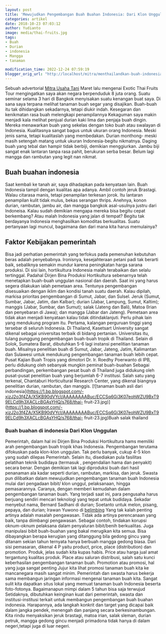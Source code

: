 ```yaml
---
layout: post
title: 'Mewujudkan Pengembangan Buah Buahan Indonesia: Dari Klon Unggulan hingga Promosi Internasional'
categories: artikel
date: 2018-10-23 07:03:12
author: Yudianto
image: media/thai-fruits.jpg
tags:
- Buah
- Durian
- indonesia
- Mangga
- tanaman

modification_time: 2022-12-24 07:59:19
blogger_orig_url: "http://localhost/mitra/menthailandkan-buah-indonesia.html"
---
```


Sebuah advertorial [Mitra Usaha Tani](http://127.0.0.1/mitra) Maret lalu
mengenai Exotic Thai Fruits Tour mengingatkan saya akan negara berpenduduk 8
juta orang. Suatu seminar selama 3 hari di Bangkok menyisakan suatu kenangan
buat saya. Di sana saya terpana melihat tanaman buah segar yang disajikan.
Buah-buah itu tak dihidangkan sekadarnya, tetapi diukir indah. Kesegaran dan
kenikmatan rasa buah melengkapi penampilannya Kekaguman saya makin menjadi
kala melihat penjual durian kaki lima dan penjaja buah dingin. Mereka
menawarkan buah yang sekelas dengan toko buah atau swalayan di Indonesia.
Kualitasnya sangat bagus untuk ukuran orang Indonesia. Meski jenis sama,
tetapi kualitaslah yang membedakan. Durian monthong- meski masih setengah
matang untuk ukuran Indonesia-begitu nikmatnya. Daging buah yang tebal dan
hampir tidak berbiji, demikian menggiurkan. Jambu biji sangat enak lantaran
tanpa rasa pahit, berukuran serba besar. Belum lagi mangga dan rambutan yang
legit nan nikmat.

## Buah buahan indonesia

Saat kembali ke tanah air, saya dihadapkan pada kenyataan lain. Buah Indonesia
tampil dengan kualitas apa adanya. Ambil contoh jeruk Brastagi. Walau citarasa
manis, tetapi penampilan terkesan jorok. Itu lantaran penampilan kulit tidak
mulus, bekas serangan thrips. Anehnya, konon durian, rambutan, jambu air, dan
mangga bangkok asal-usulnya justru dari Indoneisa. Kalau sudah demikian
mengapa mereka bisa begitu cepat berkembang? Atau malah Indonesia yang jalan
di tempat? Begitu tak berdayanya Indonesia menghasilkan komoditas berkualitas.
Suatu pertanyaan lagi muncul, bagaimana dan dari mana kita harus memulainya?

## Faktor Kebijakan pemerintah

Bisa jadi perhatian pemerintah yang terfokus pada pemenuhan kebutuhan beras
adalah penyebabnya. Ironisnya, kesejahteraan petani padi tak berarti baik,
sebaliknya semakin mundur karena peningkatan harga sarana produksi. Di sisi
lain, hortikultura Indonesia malah terabaikan dan selalu tertinggal. Padahal
Dirjen Bina Produksi Hortikultura sebenarnya telah menetapkan buah-buah
unggulan nasional dan daerah. Saat ini yang harus segera dilakukan ialah
pemetaan area. Tentunya pengembangan disesuaikan dengan iklim dan kondisi
tanah suatu daerah. Kalau dipilah, markisa prioritas pengembangan di Sumut,
Jabar, dan Sulsel. Jeruk (Sumut, Sumbar, Jabar, Jatim, dan Kalbar); durian
(Jabar, Lampung, Sumut, Kaltim); manggis (Jabar, Sumbar, dan Sumut); salak
(Jateng dan Bali), Matoa (Irian dan penyebaran di Jawa); dan mangga (Jabar dan
Jateng). Pemetaan area tidak akan menjadi kenyataan kalau tidak
ditindaklanjuti. Perlu pihak lain yang mendukung program itu. Pertama,
kalangan perguruan tinggi yang tersebar di seluruh Indonesia. Di Thailand,
Kasetsart University sangat dikenal sebagai universitas terbaik di bidang
pertanian. Universitas itu, tulang punggung pengembangan buah-buah tropik di
Thailand. Selain di Solok, Sumatera Barat, dibutuhkan 5-6 lagi instansi
penelitian tanaman buah. Misalnya penelitian buah di Sumut, Jabar, Jateng,
Jatim, Kalimantan dan Sulawesi untuk mendukung pengembangan tanaman buah lebih
cepat. Pusat Kajian Buah Tropis yang dimotori Dr. Ir. Roedhy Poerwanto di IPB,
perlu didukung oleh sebanyak mungkin peminat buah-buahan Sebagai perbandingan,
perkembangan pesat buah di Thailand juga didukung oleh pusat-pusat penelitian
buah yang berjumlah 6-7 institusi. Salah satu yang terkenal, Chantaburi
Horticultural Research Center, yang dikenal biangnya penelitian durian,
rambutan, dan manggis. [![tanaman buah asli dari
indonesia](https://1.bp.blogspot.com/-xjzJ2o3f4ZA/X5KB90dVYcI/AAAAAAAABuc/ECCSq6Gi3K07eohWZU9BxT99ELCd9h3XACLcBGAsYHQ/s768/thai-
fruit-23.jpg)](https://1.bp.blogspot.com/-xjzJ2o3f4ZA/X5KB90dVYcI/AAAAAAAABuc/ECCSq6Gi3K07eohWZU9BxT99ELCd9h3XACLcBGAsYHQ/s768/thai-
fruit-23.jpg)Buah salak thailand

### Buah buahan di indonesia Dari Klon Unggulan

Pemerintah, dalam hal ini Dirjen Bina Produksi Hortikultura hams memiliki arah
pengembangan buah tropik khas Indonesia. Pengembangan terutama difokuskan pada
klon-klon unggulan. Tak perlu banyak, cukup 4-5 klon yang sudah dilepas
Pemerintah. Selain itu, disediakan pula fasilitas pelatihan teknik budidaya
(termasuk , pengendalian hama dan penyakit) secara benar. Dengan demikian tak
lagi diproduksi buah dari hasil penanaman ala kadar seperti durian, rambutan,
markisa, dan jeruk. Swasta pun dilibatkan dalam mewujudkan pengembangan
tanaman buah Indonesia mulai dari pengadaan bibit/ klon unggul, pelaksanaan,
hingga pemasarannya. Caranya, dengan memberi kemudahan dalam pengembangan
tanaman buah. Yang terjadi saat ini, para pengusaha harus berjuang sendiri
mencari teknologi yang tepat untuk budidaya. Sekadar menyebut nama, Bernard
Sadhani di durian; Soetanto untuk melon, pisang, pepaya, dan durian; Irawan
Yuwono di [belimbing](http://127.0.0.1/mitra/topik/belimbing "belimbing") Yang
tak kalah penting artinya adalah masalah pengawasan. Tidak ada artinya
perencanaan yang baik, tanpa diimbangi pengawasan. Sebagai contoh, tindakan
korupsi oknum-oknum pelaksana dalam penyaluran bibit/benih berkualitas. Juga
manipulasi bibit buah-buahan yang bakal merugikan kita semua. Bisa dibayangkan
berapa kerugian yang ditanggung bila gedong gincu yang ditanam sekian tahun
ternyata hanya berbuah mangga gedong biasa. Dari sisi pemasaran, dikenal 4 P
yaitu product, price, place (distribution) dan promotion. Produk, jelas sudah
kita kupas habis. Price atau harga jual amat tergantung kualitas produk. Place
atau saluran distribusi, salah satu kunci keberhasilan pengembangan tanaman
buah. Promotion atau promosi, hal yang juga sangat penting Jujur kita lihat
promosi tanaman buah kita ke mancanegara masih sangat minim. Pemerintah dan
swasta harus bekerja sama membangun jaringan informasi mengenai tanaman buah
kita. Sangat sulit kita dapatkan situs lokal yang memuat tanaman buah
Indonesia beserta foto-fotonya. Bagaimanapun mimpi dalam 5 tahun bisa saja
terwujud Setidaknya, dibutuhkan keinginan kuat dari pemerintah, swasta dan
institusi-institusi terkait untuk membangun pengembangan buah buahan
indonesia. Harapannya, ada langkah konkrit dan target yang dicapai baik dalam
jangka pendek, menengah dan panjang secara berkesinambungan. Kita rindu
menyaksikan jeruk brastagi, matoa irian, salak sleman, durian petruk, mangga
gedong gincu menjadi primadona tidak hanya di dalam negeri,tetapi juga di luar
negeri.


